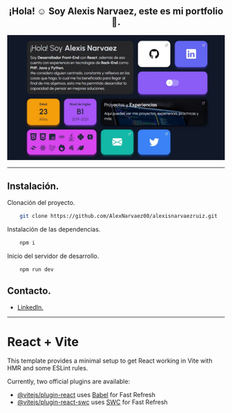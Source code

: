 <h2 align="center">¡Hola! ☺ Soy Alexis Narvaez, este es mi portfolio 👾.</h2>

<div align="center">
    <img src="https://raw.githubusercontent.com/AlexNarvaez00/alexisnarvaezruiz/main/media/banner.jpeg"/>
</div>

___

## Instalación.

Clonación del proyecto.


```bash 
    git clone https://github.com/AlexNarvaez00/alexisnarvaezruiz.git
```

Instalación de las dependencias.

```bash 
    npm i
```

Inicio del servidor de desarrollo.

```bash 
    npm run dev
```

## Contacto.

* [LinkedIn.](https://www.linkedin.com/in/alexis-narvaez-ruiz)

____
# React + Vite

This template provides a minimal setup to get React working in Vite with HMR and some ESLint rules.

Currently, two official plugins are available:

- [@vitejs/plugin-react](https://github.com/vitejs/vite-plugin-react/blob/main/packages/plugin-react/README.md) uses [Babel](https://babeljs.io/) for Fast Refresh
- [@vitejs/plugin-react-swc](https://github.com/vitejs/vite-plugin-react-swc) uses [SWC](https://swc.rs/) for Fast Refresh
